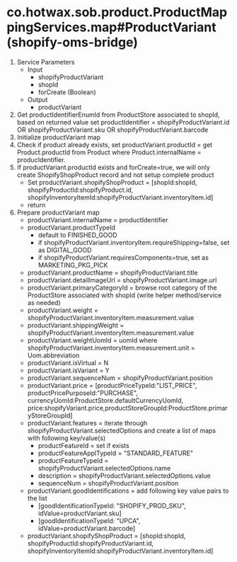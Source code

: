 # co.hotwax.sob.product.ProductMappingServices.map#ProductVariant (shopify-oms-bridge)
1. Service Parameters
    * Input
        * shopifyProductVariant
        * shopId
        * forCreate (Boolean)
    * Output
        * productVariant
2. Get productIdentifierEnumId from ProductStore associated to shopId, based on returned value set productIdentifier = shopifyProductVariant.id OR shopifyProductVariant.sku OR shopifyProductVariant.barcode
3. Initialize productVariant map
4. Check if product already exists, set productVariant.productId = get Product.productId from Product where Product.internalName = producIdentifier.
5. If productVariant.productId exists and forCreate=true, we will only create ShopifyShopProduct record and not setup complete product
    * Set productVariant.shopifyShopProduct = [shopId:shopId, shopifyProductId:shopifyProduct.id, shopifyInventoryItemId:shopifyProductVariant.inventoryItem.id]
    * return
6. Prepare productVariant map
    * productVariant.internalName = productIdentifier
    * productVariant.productTypeId
        * default to FINISHED_GOOD
        * if shopifyProductVariant.inventoryItem.requireShipping=false, set as DIGITAL_GOOD
        * if shopifyProductVariant.requiresComponents=true, set as MARKETING_PKG_PICK
    * productVariant.productName = shopifyProductVariant.title
    * productVariant.detailImageUrl = shopifyProductVariant.image.url
    * productVariant.primaryCategoryId = browse root category of the ProductStore associated with shopId (write helper method/service as needed)
    * productVariant.weight = shopifyProductVariant.inventoryItem.measurement.value
    * productVariant.shippingWeight = shopifyProductVariant.inventoryItem.measurement.value
    * productVariant.weightUomId = uomId where shopifyProductVariant.inventoryItem.measurement.unit = Uom.abbreviation
    * productVariant.isVirtual = N
    * productVariant.isVariant = Y
    * productVariant.sequenceNum = shopifyProductVariant.position
    * productVariant.price = [productPriceTypeId:"LIST_PRICE", productPricePurposeId:"PURCHASE", currencyUomId:ProductStore.defaultCurrencyUomId, price:shopifyVariant.price,productStoreGroupId:ProductStore.primaryStoreGroupId]
    * productVariant.features = iterate through shopifyProductVariant.selectedOptions and create a list of maps with following key/value(s)
        * productFeatureId = set if exists
        * productFeatureApplTypeId = "STANDARD_FEATURE"
        * productFeatureTypeId = shopifyProductVariant.selectedOptions.name
        * description = shopifyProductVariant.selectedOptions.value
        * sequenceNum = shopifyProductVariant.position
    * productVariant.goodIdentifications = add following key value pairs to the list
        * [goodIdentificationTypeId: "SHOPIFY_PROD_SKU", idValue=productVariant.sku]
        * [goodIdentificationTypeId: "UPCA", idValue=productVariant.barcode]
    * productVariant.shopifyShopProduct = [shopId:shopId, shopifyProductId:shopifyProductVariant.id, shopifyInventoryItemId:shopifyProductVariant.inventoryItem.id]